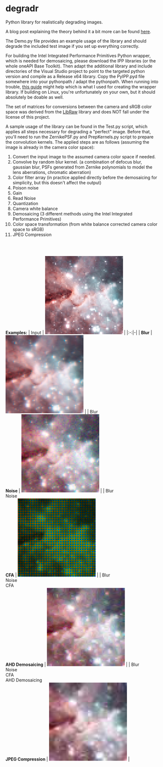 # degradr
Python library for realistically degrading images.

A blog post explaining the theory behind it a bit more can be found [here](https://www.photometric.io/blog/realistic-image-degradation/).

The Demo.py file provides an example usage of the library and should degrade the included test image if you set up everything correctly.

For building the Intel Integrated Performance Primitives Python wrapper, which is needed for demosaicing, please download the IPP libraries (or the whole oneAPI Base Toolkit). Then adapt the additional library and include directories of the Visual Studio project to point to the targeted python version and compile as a Release x64 library. Copy the PyIPP.pyd file somewhere into your pythonpath / adapt the pythonpath. 
When running into trouble, [this guide](https://learn.microsoft.com/en-us/visualstudio/python/working-with-c-cpp-python-in-visual-studio?view=vs-2022) might help which is what I used for creating the wrapper library. If building on Linux, you're unfortunately on your own, but it should absolutely be doable as well.

The set of matrices for conversions between the camera and sRGB color space was derived from the [LibRaw](https://github.com/LibRaw/LibRaw) library and does NOT fall under the license of this project.

A sample usage of the library can be found in the Test.py script, which applies all steps necessary for degrading a "perfect" image. Before that, you'll need to run the ZernikePSF.py and PrepKernels.py script to prepare the convolution kernels.
The applied steps are as follows (assuming the image is already in the camera color space):
<ol>
<li>Convert the input image to the assumed camera color space if needed.</li>
<li>Convolve by random blur kernel. (a combination of defocus blur, gaussian blur, PSFs generated from Zernike polynomials to model the lens aberrations, chromatic aberration)</li>
<li>Color filter array (in practice applied directly before the demosaicing for simplicity, but this doesn't affect the output)</li>
<li>Poison noise</li>
<li>Gain</li>
<li>Read Noise</li>
<li>Quantization</li>
<li>Camera white balance</li>
<li>Demosaicing (3 different methods using the Intel Integrated Performance Primitives)</li>
<li>Color space transformation (from white balance corrected camera color space to sRGB)</li>
<li>JPEG Compression</li>
</ol>
<br><br>

**Examples:**
| Input | ![Image](Examples/in.png) |
|:-:|-|
| **Blur** | ![Image](Examples/blur.png) | 
| Blur <br> **Noise** | ![Image](Examples/noise_blur.png) |
| Blur <br> Noise <br> **CFA** | ![Image](Examples/noisy_blur_bayer.png) |
| Blur <br> Noise <br> CFA <br> **AHD Demosaicing** | ![Image](Examples/noise_blur_ahd.png) |
| Blur <br> Noise <br> CFA <br> AHD Demosaicing <br> **JPEG Compression** | ![Image](Examples/noise_blur_ahd_jpg.png) |
